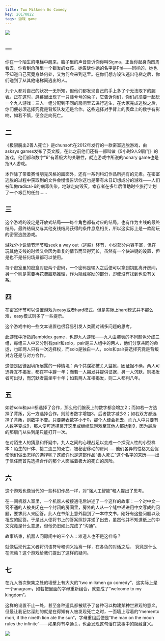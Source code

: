 ```yaml
---
title: Two Milkmen Go Comedy
key: 20170822
tags: 游戏 game
---
```


![](https://cdn.discordapp.com/attachments/447635828496138241/482948983405150208/p883257.png)

## 一

你在一个陌生的电梯中醒来，脑子里的声音告诉你你叫Sigma，正当你起身向四周看去，你看到角落里一个银发的女孩，她告诉你她的名字是Phi——同样的，她也不知道自己究竟身处何处，又为何会来到这里。在你们想方设法逃出电梯之后，你们碰到了从其他电梯间逃出的人。

九个人都对自己的状况一无所知，但他们都发现自己的手上多了个无法取下的腕表。正在这时，屏幕里出现了一只贱兮兮的兔子，它告诉你们，你们必须要一起玩一个九人游戏：三人一组分配到不同的房间里去进行逃生，在大家完成逃脱之后，你们便必须选择究竟是背叛队友还是合作。这些选择对手臂上的表盘上的数字有影响，如若不慎，便会走向死亡。

## 二

《极限脱出2善人死亡》是chunsoft在2012年发行的一款密室逃脱游戏，由asksys games发布了英文版。在此之前他们还有一部叫做《9小时9人9扇门》的游戏，他们都和数字“9”有着极大的关联性，就连游戏中所说的nonary game也是指9人游戏。

本作除了带着赛博朋克风格的画面外，还有一系列科幻作品所拥有的元素。在密室逃脱的过程中获取到的文件会慢慢告诉你这也是带有末日幻想成分的游戏——人们被叫做radical-6的病毒传染，地球走向毁灭，幸存者在多年后借助时空旅行计划了一个艰巨的任务……

## 三

这个游戏的设定是开放式结局——每个角色都有对应的结局，也有作为主线的最终结局。最终结局又与其他支线结局获得的条件息息相关，所以这实际上是一款耐玩的密室逃脱游戏。

游戏分小说情节环节和seek a way out（逃脱）环节，小说部分内容丰富，但在玩其他支线的时候又会因为重复的情节而显得冗长，虽然有一个快进键的设置，但是也不是任何场景都可以使用。

每个密室里的密盒对应两个密码，一个密码是输入之后便可以拿到钥匙离开房间，另一个则是需要再花费脑筋推理，作为隐藏奖励的部分，即使没有找到也没有关系。 

## 四

在密室环节可以设置游戏为easy或者hard模式，但是实际上hard模式并不那么难，easy模式则多了一些提示。

这个游戏中的一些文本设置也很容易引发人类面对诸多问题的思考。

此游戏中所指的ambidex game，也即九人游戏——九人由腕表的不同颜色分成三组，每组三人中又分别有pair和solo，pair是三人组中的两人，他们分享共同的命运，也即两人只有一次选择权，而solo是独自一人，solo和pair要选择究竟是背叛对方还是与对方合作。

这便是囚徒困境所展露的一种情境：两个共谋犯被关入监狱，因证据不确，两人可选择互不揭发，都在牢中蹲一年；而若一人揭发并提供证据，另一人沉默，则揭发者可出狱，而沉默者需坐牢十年；如若两人互相揭发，则二人都判八年。

## 五

如若solo和pair都选择了合作，那么他们腕表上的数字都会增加2；而如若一方选择了背叛，另一方选择合作，则前者数字增加3，后者数字减少2；如若双方都选择了背叛，则数字不变。只要腕表数字小于0，那个人便会死去，而九人中只要有人数字变成9，那人便可选择离开这里或继续玩游戏至其他人都达到9，因为最后的那扇门从头到尾只能打开一次。

在对陌生人的猜忌和怀疑中，九人之间的心理战足以变成一个探究人性的小型样本：陌生的尸体、接二连三的死亡、被秘密移动的房间……他们各异的性格又会促使他们做出怎样的选择呢？这或许也是这部作品“善人死亡”这个名字的来历——出于信任而首先选择合作的那个人面临着极大的死亡的风险。

## 六

这个游戏也像当代的一些科幻作品一样，对“强人工智能”和人提出了思考。

在一间机器人室里，一个机器人被接通电后讲述了一个这样的故事：一个对中文一窍不通的人被关闭在一个封闭的房间里，房外的人从一个缝中递进用中文写成的问题，要求此人来回答。此人在书架上意外翻到了一本中文书，刚好有这些问题以及相应的回答。于是此人便将书上的答案照抄并递了出去，虽然他并不知道纸上的中文究竟是什么意思，但他仍旧如此完成了“沟通”。

故事结束，机器人问房间中的三个人：难道人也不是这样吗？ 

就像后现代主义者将词语符号和词义抽离一样，在各色的对话之后， 究竟是什么在流动？这个游戏给我们提出了这样的疑问。

## 七

在九人首次聚集之处的墙壁上有大大的“two milkmen go comedy”，这实际上是一个anagram，如若把里面的字母重新组合，就变成了”welcome to my kingdom”。

这样的设置不止一处，甚至各种道具都被赋予了各种可以构建某种世界观的意义。但最让我记忆深刻的就是在得知有人被发现死亡之时，一面墙上写着的“memento mori, if the nineth lion ate the sun”，字母重组后便是”the man on the moon rules the infinite”——如果你有幸通关，也会发现这句话在故事中的隐藏含义。
    
 ![](https://cdn.discordapp.com/attachments/447635828496138241/482949022248730645/p883258.png)

